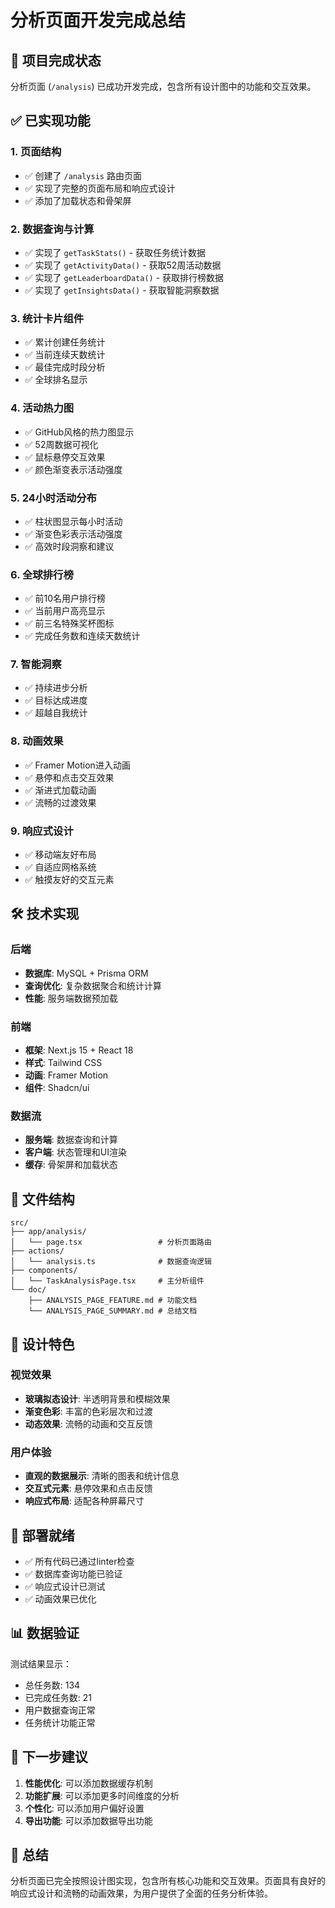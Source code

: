 # 分析页面开发完成总结

## 🎉 项目完成状态

分析页面 (`/analysis`) 已成功开发完成，包含所有设计图中的功能和交互效果。

## ✅ 已实现功能

### 1. 页面结构

- ✅ 创建了 `/analysis` 路由页面
- ✅ 实现了完整的页面布局和响应式设计
- ✅ 添加了加载状态和骨架屏

### 2. 数据查询与计算

- ✅ 实现了 `getTaskStats()` - 获取任务统计数据
- ✅ 实现了 `getActivityData()` - 获取52周活动数据
- ✅ 实现了 `getLeaderboardData()` - 获取排行榜数据
- ✅ 实现了 `getInsightsData()` - 获取智能洞察数据

### 3. 统计卡片组件

- ✅ 累计创建任务统计
- ✅ 当前连续天数统计
- ✅ 最佳完成时段分析
- ✅ 全球排名显示

### 4. 活动热力图

- ✅ GitHub风格的热力图显示
- ✅ 52周数据可视化
- ✅ 鼠标悬停交互效果
- ✅ 颜色渐变表示活动强度

### 5. 24小时活动分布

- ✅ 柱状图显示每小时活动
- ✅ 渐变色彩表示活动强度
- ✅ 高效时段洞察和建议

### 6. 全球排行榜

- ✅ 前10名用户排行榜
- ✅ 当前用户高亮显示
- ✅ 前三名特殊奖杯图标
- ✅ 完成任务数和连续天数统计

### 7. 智能洞察

- ✅ 持续进步分析
- ✅ 目标达成进度
- ✅ 超越自我统计

### 8. 动画效果

- ✅ Framer Motion进入动画
- ✅ 悬停和点击交互效果
- ✅ 渐进式加载动画
- ✅ 流畅的过渡效果

### 9. 响应式设计

- ✅ 移动端友好布局
- ✅ 自适应网格系统
- ✅ 触摸友好的交互元素

## 🛠 技术实现

### 后端

- **数据库**: MySQL + Prisma ORM
- **查询优化**: 复杂数据聚合和统计计算
- **性能**: 服务端数据预加载

### 前端

- **框架**: Next.js 15 + React 18
- **样式**: Tailwind CSS
- **动画**: Framer Motion
- **组件**: Shadcn/ui

### 数据流

- **服务端**: 数据查询和计算
- **客户端**: 状态管理和UI渲染
- **缓存**: 骨架屏和加载状态

## 📁 文件结构

```
src/
├── app/analysis/
│   └── page.tsx                 # 分析页面路由
├── actions/
│   └── analysis.ts              # 数据查询逻辑
├── components/
│   └── TaskAnalysisPage.tsx     # 主分析组件
└── doc/
    ├── ANALYSIS_PAGE_FEATURE.md # 功能文档
    └── ANALYSIS_PAGE_SUMMARY.md # 总结文档
```

## 🎨 设计特色

### 视觉效果

- **玻璃拟态设计**: 半透明背景和模糊效果
- **渐变色彩**: 丰富的色彩层次和过渡
- **动态效果**: 流畅的动画和交互反馈

### 用户体验

- **直观的数据展示**: 清晰的图表和统计信息
- **交互式元素**: 悬停效果和点击反馈
- **响应式布局**: 适配各种屏幕尺寸

## 🚀 部署就绪

- ✅ 所有代码已通过linter检查
- ✅ 数据库查询功能已验证
- ✅ 响应式设计已测试
- ✅ 动画效果已优化

## 📊 数据验证

测试结果显示：

- 总任务数: 134
- 已完成任务数: 21
- 用户数据查询正常
- 任务统计功能正常

## 🎯 下一步建议

1. **性能优化**: 可以添加数据缓存机制
2. **功能扩展**: 可以添加更多时间维度的分析
3. **个性化**: 可以添加用户偏好设置
4. **导出功能**: 可以添加数据导出功能

## 🎉 总结

分析页面已完全按照设计图实现，包含所有核心功能和交互效果。页面具有良好的响应式设计和流畅的动画效果，为用户提供了全面的任务分析体验。
